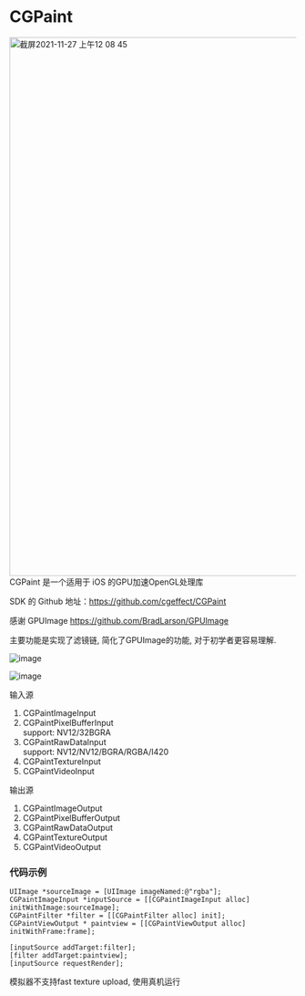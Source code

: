 # CGPaint
<img width="945" alt="截屏2021-11-27 上午12 08 45" src="https://user-images.githubusercontent.com/15692322/143607523-5e14a01f-6fd7-4e67-a086-87e363b08486.png">
CGPaint 是一个适用于 iOS 的GPU加速OpenGL处理库<br>

SDK 的 Github 地址：https://github.com/cgeffect/CGPaint

感谢 GPUImage https://github.com/BradLarson/GPUImage

主要功能是实现了滤镜链, 简化了GPUImage的功能, 对于初学者更容易理解.

![image](https://user-images.githubusercontent.com/15692322/124691103-da010180-df0d-11eb-8e20-e6d9791ff708.png)

![image](https://user-images.githubusercontent.com/15692322/139862736-b8cb67b0-7b8f-4bb1-9f72-05d7b26d653d.gif)


输入源
1. CGPaintImageInput
2. CGPaintPixelBufferInput<br/>
    support: NV12/32BGRA
3. CGPaintRawDataInput<br/>
    support: NV12/NV12/BGRA/RGBA/I420
4. CGPaintTextureInput
5. CGPaintVideoInput

输出源
1. CGPaintImageOutput
2. CGPaintPixelBufferOutput
4. CGPaintRawDataOutput
5. CGPaintTextureOutput
6. CGPaintVideoOutput

### 代码示例
``` 
UIImage *sourceImage = [UIImage imageNamed:@"rgba"];
CGPaintImageInput *inputSource = [[CGPaintImageInput alloc] initWithImage:sourceImage];
CGPaintFilter *filter = [[CGPaintFilter alloc] init];
CGPaintViewOutput * paintview = [[CGPaintViewOutput alloc] initWithFrame:frame];

[inputSource addTarget:filter];
[filter addTarget:paintview];
[inputSource requestRender];
```

模拟器不支持fast texture upload, 使用真机运行



